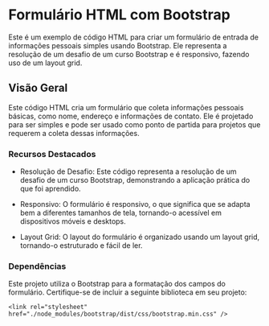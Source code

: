 # Formulário HTML com Bootstrap

Este é um exemplo de código HTML para criar um formulário de entrada de informações pessoais simples usando Bootstrap. Ele representa a resolução de um desafio de um curso Bootstrap e é responsivo, fazendo uso de um layout grid.

## Visão Geral

Este código HTML cria um formulário que coleta informações pessoais básicas, como nome, endereço e informações de contato. Ele é projetado para ser simples e pode ser usado como ponto de partida para projetos que requerem a coleta dessas informações.

### Recursos Destacados

- Resolução de Desafio: Este código representa a resolução de um desafio de um curso Bootstrap, demonstrando a aplicação prática do que foi aprendido.

- Responsivo: O formulário é responsivo, o que significa que se adapta bem a diferentes tamanhos de tela, tornando-o acessível em dispositivos móveis e desktops.

- Layout Grid: O layout do formulário é organizado usando um layout grid, tornando-o estruturado e fácil de ler.


### Dependências
Este projeto utiliza o Bootstrap para a formatação dos campos do formulário. Certifique-se de incluir a seguinte biblioteca em seu projeto:

`<link rel="stylesheet" href="./node_modules/bootstrap/dist/css/bootstrap.min.css" />`

